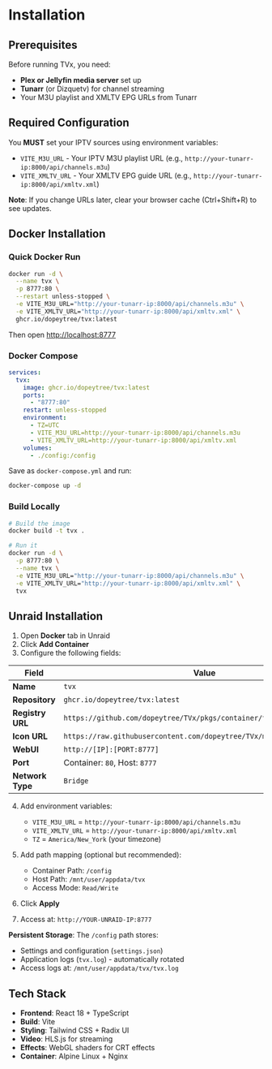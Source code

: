 # Installation

## Prerequisites

Before running TVx, you need:

- **Plex or Jellyfin media server** set up
- **Tunarr** (or Dizquetv) for channel streaming
- Your M3U playlist and XMLTV EPG URLs from Tunarr

## Required Configuration

You **MUST** set your IPTV sources using environment variables:

- `VITE_M3U_URL` - Your IPTV M3U playlist URL (e.g., `http://your-tunarr-ip:8000/api/channels.m3u`)
- `VITE_XMLTV_URL` - Your XMLTV EPG guide URL (e.g., `http://your-tunarr-ip:8000/api/xmltv.xml`)

**Note**: If you change URLs later, clear your browser cache (Ctrl+Shift+R) to see updates.

## Docker Installation

### Quick Docker Run

```bash
docker run -d \
  --name tvx \
  -p 8777:80 \
  --restart unless-stopped \
  -e VITE_M3U_URL="http://your-tunarr-ip:8000/api/channels.m3u" \
  -e VITE_XMLTV_URL="http://your-tunarr-ip:8000/api/xmltv.xml" \
  ghcr.io/dopeytree/tvx:latest
```

Then open <http://localhost:8777>

### Docker Compose

```yaml
services:
  tvx:
    image: ghcr.io/dopeytree/tvx:latest
    ports:
      - "8777:80"
    restart: unless-stopped
    environment:
      - TZ=UTC
      - VITE_M3U_URL=http://your-tunarr-ip:8000/api/channels.m3u
      - VITE_XMLTV_URL=http://your-tunarr-ip:8000/api/xmltv.xml
    volumes:
      - ./config:/config
```

Save as `docker-compose.yml` and run:

```bash
docker-compose up -d
```

### Build Locally

```bash
# Build the image
docker build -t tvx .

# Run it
docker run -d \
  -p 8777:80 \
  --name tvx \
  -e VITE_M3U_URL="http://your-tunarr-ip:8000/api/channels.m3u" \
  -e VITE_XMLTV_URL="http://your-tunarr-ip:8000/api/xmltv.xml" \
  tvx
```

## Unraid Installation

1. Open **Docker** tab in Unraid
2. Click **Add Container**
3. Configure the following fields:

| Field | Value |
|-------|-------|
| **Name** | `tvx` |
| **Repository** | `ghcr.io/dopeytree/tvx:latest` |
| **Registry URL** | `https://github.com/dopeytree/TVx/pkgs/container/tvx` |
| **Icon URL** | `https://raw.githubusercontent.com/dopeytree/TVx/main/public/logo.png` |
| **WebUI** | `http://[IP]:[PORT:8777]` |
| **Port** | Container: `80`, Host: `8777` |
| **Network Type** | `Bridge` |

4. Add environment variables:
   - `VITE_M3U_URL` = `http://your-tunarr-ip:8000/api/channels.m3u`
   - `VITE_XMLTV_URL` = `http://your-tunarr-ip:8000/api/xmltv.xml`
   - `TZ` = `America/New_York` (your timezone)

5. Add path mapping (optional but recommended):
   - Container Path: `/config`
   - Host Path: `/mnt/user/appdata/tvx`
   - Access Mode: `Read/Write`

6. Click **Apply**
7. Access at: `http://YOUR-UNRAID-IP:8777`

**Persistent Storage**: The `/config` path stores:
- Settings and configuration (`settings.json`)
- Application logs (`tvx.log`) - automatically rotated
- Access logs at: `/mnt/user/appdata/tvx/tvx.log`

## Tech Stack

- **Frontend**: React 18 + TypeScript
- **Build**: Vite
- **Styling**: Tailwind CSS + Radix UI
- **Video**: HLS.js for streaming
- **Effects**: WebGL shaders for CRT effects
- **Container**: Alpine Linux + Nginx
